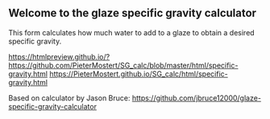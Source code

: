 ## Welcome to the glaze specific gravity calculator

This form calculates how much water to add to a glaze to obtain a desired specific gravity.

https://htmlpreview.github.io/?https://github.com/PieterMostert/SG_calc/blob/master/html/specific-gravity.html
https://PieterMostert.github.io/SG_calc/html/specific-gravity.html

Based on calculator by Jason Bruce: https://github.com/jbruce12000/glaze-specific-gravity-calculator
